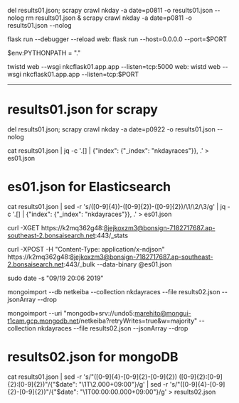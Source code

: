 del results01.json; scrapy crawl nkday -a date=p0811 -o results01.json --nolog
rm results01.json & scrapy crawl nkday -a date=p0811 -o results01.json --nolog

flask run --debugger --reload
web: flask run --host=0.0.0.0 --port=$PORT

$env:PYTHONPATH = "."

twistd web --wsgi nkcflask01.app.app --listen=tcp:5000
web: wistd web --wsgi nkcflask01.app.app --listen=tcp:$PORT

________________________________________________________________________________
# results01.json for scrapy
del results01.json; scrapy crawl nkday -a date=p0922 -o results01.json --nolog

cat results01.json | jq -c '.[] | {"index": {"_index": "nkdayraces"}}, .' > es01.json

# es01.json for Elasticsearch
cat results01.json | sed -r 's/([0-9]{4})-([0-9]{2})-([0-9]{2})/\1\/\2\/\3/g' | jq -c '.[] | {"index": {"_index": "nkdayraces"}}, .' > es01.json

<!-- cat results01.json | jq -c '.[] | {"index": {"_index": "nkdayraces"}},.' | sed -z 's/\n/,\n/g' > es01.json -->

curl -XGET https://k2mq362g48:8jejkoxzm3@bonsign-7182717687.ap-southeast-2.bonsaisearch.net:443/_stats

curl -XPOST -H "Content-Type: application/x-ndjson" https://k2mq362g48:8jejkoxzm3@bonsign-7182717687.ap-southeast-2.bonsaisearch.net:443/_bulk --data-binary @es01.json

sudo date -s "09/19 20:06 2019"

mongoimport --db netkeiba --collection nkdayraces --file results02.json --jsonArray --drop

mongoimport --uri "mongodb+srv://undo5:marehito@mongui-t1cam.gcp.mongodb.net/netkeiba?retryWrites=true&w=majority" --collection nkdayraces --file results02.json --jsonArray --drop

<!-- cat results01.json | sed -r 's/"([0-9]{4}-[0-9]{2}-[0-9]{2}) ([0-9]{2}:[0-9]{2}:[0-9]{2})"/ISODate("\1T\2Z")/g' > results02.json -->

# results02.json for mongoDB
cat results01.json | sed -r 's/"([0-9]{4}-[0-9]{2}-[0-9]{2}) ([0-9]{2}:[0-9]{2}:[0-9]{2})"/{"\$date": "\1T\2.000+09:00"}/g' | sed -r 's/"([0-9]{4}-[0-9]{2}-[0-9]{2})"/{"\$date": "\1T00:00:00.000+09:00"}/g' > results02.json
